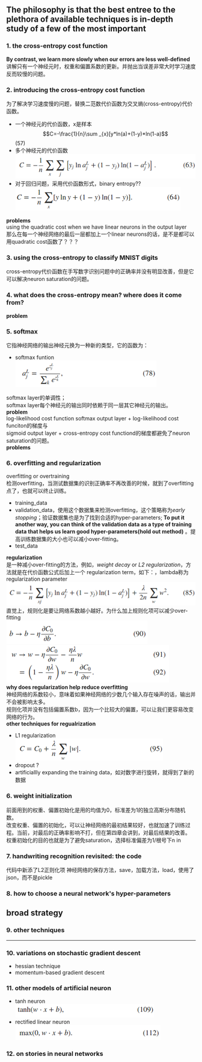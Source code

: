 The philosophy is that the best entree to the plethora of available techniques is in-depth study of a few of the most important
----------

### 1. the cross-entropy cost function

**By contrast, we learn more slowly when our errors are less well-defined**  
讲解只有一个神经元时，权重和偏置系数的更新。并抛出当误差非常大时学习速度反而较慢的问题。

### 2. introducing the cross-entropy cost function
为了解决学习速度慢的问题，替换二范数代价函数为交叉熵(cross-entropy)代价函数。
- 一个神经元的代价函数，x是样本  
$$C=-\frac{1}{n}\sum _{x}[y*ln(a)+(1-y)*ln(1-a)$$(57)
- 多个神经元的代价函数  
![math67](../image/math63.png)
- 对于回归问题，采用代价函数形式，binary entropy??  
![math64](../image/math64.png)

**problems**  
using the quadratic cost when we have linear neurons in the output layer  
那么在每一个神经网络的最后一层都加上一个linear neurons的话，是不是都可以用quadratic cost函数了？？？
### 3. using the cross-entropy to classify MNIST digits
cross-entropy代价函数在手写数字识别问题中的正确率并没有明显改善，但是它可以解决neuron saturation的问题。

### 4. what does the cross-entropy mean? where does it come from?
**problem**  

### 5. softmax 
它指神经网络的输出神经元换为一种新的类型，它的函数为：
- softmax funtion  
![math78](../image/math78.png)    

softmax layer的单调性；  
softmax layer每个神经元的输出同时依赖于同一层其它神经元的输出。  
**problem**  
  log-likelihood cost function
softmax output layer + log-likelihood cost funciton的梯度与  
sigmoid output layer + cross-entropy cost functiond的梯度都避免了neuron saturation的问题。   
**problems** 

### 6. overfitting and regularization
overfitting or overtraining  
检测overfitting，当测试数据集的识别正确率不再改善的时候，就到了overfitting点了，也就可以终止训练。  
- training_data  
- validation_data，使用这个数据集来检测overfitting，这个策略称为*early stopping*；验证数据集也是为了找到合适的hyper-parameters; **To put it another way, you can think of the validation data as a type of training data that helps us learn good hyper-parameters(hold out method)** 。提高训练数据集的大小也可以减小over-fitting。 
- test_data  

**regularization**  
是一种减小over-fitting的方法，例如，*weight decay* or *L2 regularization*，方法就是在代价函数公式后加上一个 regularization term，如下：，lambda称为regularization parameter  
![math85](../image/math85.png)  
直觉上，规则化是要让网络系数越小越好。为什么加上规则化项可以减少over-fitting   
![math90](../image/math90.png)  
![math93](../image/math92.png)  
**why does regularization help reduce overfitting**  
神经网络的系数较小，意味着如果神经网络的少数几个输入存在噪声的话，输出并不会被影响太多。  
规则化项并没有包括偏置系数b，因为一个比较大的偏置，可以让我们更容易改变网络的行为。  
**other techniques for regualrization**  
- L1 regularization  
![math95](../image/math95.png)  
- dropout  ?
- artificiallly expanding the training data，如对数字进行旋转，就得到了新的数据  
### 6. weight initialization  
前面用到的权重、偏置初始化是用的均值为0，标准差为1的独立高斯分布随机数。  
改变权重、偏置的初始化，可以让神经网络的最初结果较好，也就加速了训练过程。当前，对最后的正确率影响不打，但在第四章会讲到，对最后结果的改善。  
权重初始化的目的也就是为了避免saturation，选择标准偏差为1/根号下n in  
### 7. handwriting recognition revisited: the code
代码中新添了L2正则化项
神经网络的保存方法，save，加载方法，load，使用了json，而不是pickle
### 8. how to choose a neural network's hyper-parameters  
**broad strategy**
-----
### 9. other techniques
-----
### 10. variations on stochastic gradient descent
- hessian technique
- momentum-based gradient descent
### 11. other models of artificial neuron
- tanh neuron  
![math109](../image/math109.png)
- rectified linear neuron  
![math112](../image/math112.png)
### 12. on stories in neural networks

